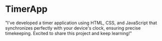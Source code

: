 # TimerApp
"I've developed a timer application using HTML, CSS, and JavaScript that synchronizes perfectly with your device's clock, ensuring precise timekeeping. Excited to share this project and keep learning!"
